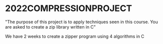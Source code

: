 # 2022COMPRESSIONPROJECT
"The purpose of this project is to apply techniques seen in this course. You are asked to create a zip library written in C"

We have 2 weeks to create a zipper program using 4 algorithms in C
